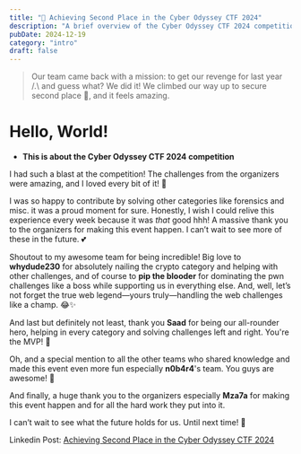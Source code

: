 ```yaml
---
title: "🥈 Achieving Second Place in the Cyber Odyssey CTF 2024"
description: "A brief overview of the Cyber Odyssey CTF 2024 competition (Open Division) and how our team Get a revenge from the last year and achieved the second"
pubDate: 2024-12-19
category: "intro"
draft: false
---
```


> Our team came back with a mission: to get our revenge for last year /.\ and guess what? We did it! We climbed our way up to secure second place 🥈, and it feels amazing.

# Hello, World!

- **This is about the Cyber Odyssey CTF 2024 competition**

I had such a blast at the competition! The challenges from the organizers were amazing, and I loved every bit of it! 🥳

I was so happy to contribute by solving other categories like forensics and misc. it was a proud moment for sure. Honestly, I wish I could relive this experience every week because it was *that* good hhh! A massive thank you to the organizers for making this event happen. I can’t wait to see more of these in the future. 💕 

Shoutout to my awesome team for being incredible! Big love to **whydude230** for absolutely nailing the crypto category and helping with other challenges, and of course to **pip the blooder** for dominating the pwn challenges like a boss while supporting us in everything else. And, well, let’s not forget the true web legend—yours truly—handling the web challenges like a champ. 😂✨

And last but definitely not least, thank you **Saad** for being our all-rounder hero, helping in every category and solving challenges left and right. You're the MVP! 🙌

Oh, and a special mention to all the other teams who shared knowledge and made this event even more fun especially **n0b4r4**'s team. You guys are awesome! 🎉

And finally, a huge thank you to the organizers especially **Mza7a** for making this event happen and for all the hard work they put into it.

I can’t wait to see what the future holds for us. Until next time! 🚀

Linkedin Post: [Achieving Second Place in the Cyber Odyssey CTF 2024](https://www.linkedin.com/posts/username_achieving-second-place-in-the-cyber-odyssey-activity-1234567890)

</br></br>